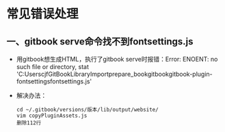 # 常见错误处理

## 一、gitbook serve命令找不到fontsettings.js

- 用gitbook想生成HTML，执行了gitbook serve时报错：Error: ENOENT: no such file or directory, stat 'C:UserscjfGitBookLibraryImportprepare_bookgitbookgitbook-plugin-fontsettingsfontsettings.js'

- 解决办法：

  ```shell
  cd ~/.gitbook/versions/版本/lib/output/website/
  vim copyPluginAssets.js
  删除112行
  ```